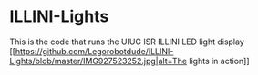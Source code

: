 # ILLINI-Lights
This is the code that runs the UIUC ISR ILLINI LED light display
[[https://github.com/Legorobotdude/ILLINI-Lights/blob/master/IMG927523252.jpg|alt=The lights in action]]
